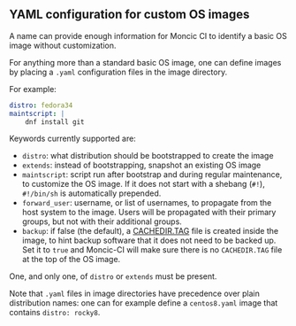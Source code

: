 ## YAML configuration for custom OS images

A name can provide enough information for Moncic CI to identify a basic OS
image without customization.

For anything more than a standard basic OS image, one can define images by
placing a `.yaml` configuration files in the image directory.

For example:

```yaml
distro: fedora34
maintscript: |
    dnf install git
```

Keywords currently supported are:

* `distro`: what distribution should be bootstrapped to create the image
* `extends`: instead of bootstrapping, snapshot an existing OS image
* `maintscript`: script run after bootstrap and during regular maintenance, to
  customize the OS image. If it does not start with a shebang (`#!`),
  `#!/bin/sh` is automatically prepended.
* `forward_user`: username, or list of usernames, to propagate from the host
  system to the image. Users will be propagated with their primary groups, but
  not with their additional groups.
* `backup`: if false (the default), a
  [CACHEDIR.TAG](https://bford.info/cachedir/) file is created inside the
  image, to hint backup software that it does not need to be backed up.
  Set it to `true` and Moncic-CI will make sure there is no `CACHEDIR.TAG` file
  at the top of the OS image.

One, and only one, of `distro` or `extends` must be present.

Note that `.yaml` files in image directories have precedence over plain
distribution names: one can for example define a `centos8.yaml` image that
contains `distro: rocky8`.

